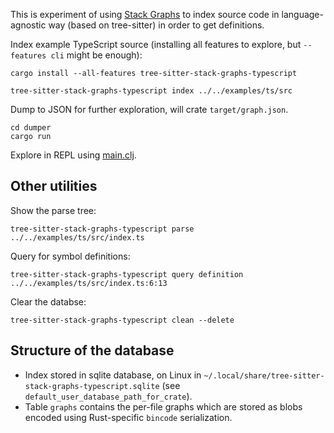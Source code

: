 This is experiment of using [Stack Graphs](https://github.com/github/stack-graphs/) to index source code in language-agnostic way (based on tree-sitter) in order to get definitions.

Index example TypeScript source (installing all features to explore, but `--features cli` might be enough):
```
cargo install --all-features tree-sitter-stack-graphs-typescript
```

```
tree-sitter-stack-graphs-typescript index ../../examples/ts/src
```

Dump to JSON for further exploration, will crate `target/graph.json`.

```
cd dumper
cargo run
```

Explore in REPL using [main.clj](https://github.com/dundalek/dinodoc/blob/main/experiments/stack-graphs/src/dinodoc/stack_graphs/main.clj).

## Other utilities

Show the parse tree:
```
tree-sitter-stack-graphs-typescript parse ../../examples/ts/src/index.ts
```

Query for symbol definitions:
```
tree-sitter-stack-graphs-typescript query definition ../../examples/ts/src/index.ts:6:13
```

Clear the databse:
```
tree-sitter-stack-graphs-typescript clean --delete
```

## Structure of the database

- Index stored in sqlite database, on Linux in  `~/.local/share/tree-sitter-stack-graphs-typescript.sqlite` (see `default_user_database_path_for_crate`).
- Table `graphs` contains the per-file graphs which are stored as blobs encoded using Rust-specific `bincode` serialization.
